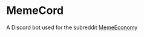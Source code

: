 # MemeCord

A Discord bot used for the subreddit [MemeEconomy](https://www.reddit.com/r/memeeconomy/)
